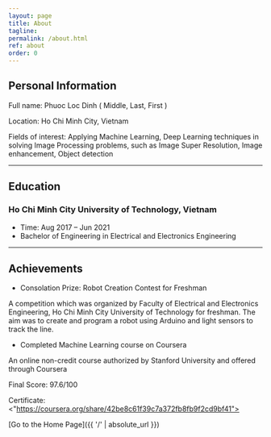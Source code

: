 ```yaml
---
layout: page
title: About
tagline: 
permalink: /about.html
ref: about
order: 0
---
```


## Personal Information

Full name: Phuoc Loc Dinh ( Middle, Last, First )

Location: Ho Chi Minh City, Vietnam

Fields of interest: Applying Machine Learning, Deep Learning techniques in solving Image Processing problems, such as Image Super Resolution, Image enhancement, Object detection

-----

## Education

### Ho Chi Minh City University of Technology, Vietnam
* Time: Aug 2017 – Jun 2021
* Bachelor of Engineering in Electrical and Electronics Engineering

-----

## Achievements 

* Consolation Prize: Robot Creation Contest for Freshman

A competition which was organized by Faculty of Electrical and Electronics Engineering, Ho Chi Minh City University of Technology for freshman. The aim was to create and program a robot using Arduino and light sensors to track the line.

* Completed Machine Learning course on Coursera

An online non-credit course authorized by Stanford University and offered through Coursera

Final Score: 97.6/100

Certificate: <"https://coursera.org/share/42be8c61f39c7a372fb8fb9f2cd9bf41">

[Go to the Home Page]({{ '/' | absolute_url }})
